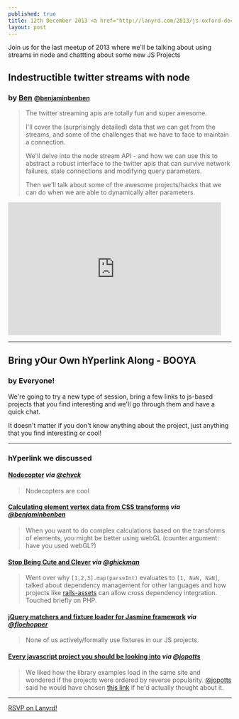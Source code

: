 ```yaml
---
published: true
title: 12th December 2013 <a href="http://lanyrd.com/2013/js-oxford-december/" class="btn btn-large btn-primary pull-right">Attend On Lanyrd</a>
layout: post
---
```


<p class="lead">Join us for the last meetup of 2013 where we'll be talking about using streams in node and chattting about some new JS Projects</p>

## Indestructible twitter streams with node
### by [Ben](http://benjaminbenben.com) <small><a href="https://twitter.com/intent/user?screen_name=benjaminbenben">@benjaminbenben</a></small>

> The twitter streaming apis are totally fun and super awesome.
> 
> I'll cover the (surprisingly detailed) data that we can get from the streams, and some of the challenges that we have to face to maintain a connection.
> 
> We'll delve into the node stream API - and how we can use this to abstract a robust interface to the twitter apis that can survive network failures, stale connections and modifying query parameters.
> 
> Then we'll talk about some of the awesome projects/hacks that we can do when we are able to dynamically alter parameters.

<div class="slideframe">
  <iframe src="https://docs.google.com/presentation/d/1LjllyWkytM8w1bgHfW7fNfU6YKY8E7r_EgkHzGVEqoM/embed?start=false&amp;loop=false&amp;delayms=3000" frameborder="0" width="480" height="299" allowfullscreen="true" mozallowfullscreen="true" webkitallowfullscreen="true" class="responsive"><!-- --></iframe>
</div>

---

## Bring yOur Own hYperlink Along - BOOYA
### by Everyone!

We're going to try a new type of session, bring a few links to js-based projects that you find interesting and we'll go through them and have a quick chat.

It doesn't matter if you don't know anything about the project, just anything that you find interesting or cool!

---
### hYperlink we discussed

#### [Nodecopter](http://nodecopter.com/) _via [@chvck](https://twitter.com/intent/user?screen_name=chvck)_

> Nodecopters are cool

#### [Calculating element vertex data from CSS transforms](http://blog.keithclark.co.uk/calculating-element-vertex-data-from-css-transforms/) _via [@benjaminbenben](https://twitter.com/intent/user?screen_name=benjaminbenben)_

> When you want to do complex calculations based on the transforms of elements, you might be better using webGL (counter argument: have you used webGL?)

#### [Stop Being Cute and Clever](http://lucumr.pocoo.org/2013/12/9/stop-being-clever/) _via [@ghickman](https://twitter.com/intent/user?screen_name=ghickman)_

> Went over why `[1,2,3].map(parseInt)` evaluates to `[1, NaN, NaN]`, talked about dependency management for other languages and how projects like [rails-assets](https://rails-assets.org/) can allow cross dependency integration. Touched briefly on PHP.

#### [jQuery matchers and fixture loader for Jasmine framework](https://github.com/velesin/jasmine-jquery) _via [@floehopper](https://twitter.com/intent/user?screen_name=floehopper)_

> None of us actively/formally use fixtures in our JS projects.

#### [Every javascript project you should be looking into](http://www.javascriptoo.com/) _via [@jopotts](https://twitter.com/intent/user?screen_name=jopotts)_

> We liked how the library examples load in the same site and wondered if the projects were ordered by reverse popularity. [@jopotts](https://twitter.com/intent/user?screen_name=jopotts) said he would have chosen [this link](http://ejohn.org/blog/node-js-stream-playground/) if he'd actually thought about it.

---

<div class="lanyrd-target-participants">
    <a href="http://lanyrd.com/2013/js-oxford-december/attendees/" class="lanyrd-participants">
        RSVP on Lanyrd!
    </a>
</div>

